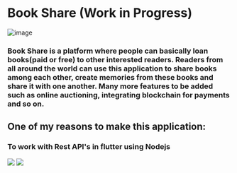 # Book Share (Work in Progress)
![image](https://user-images.githubusercontent.com/76823502/133894853-532ba943-7b11-4313-b2ba-da062d35d23a.png)
<h3>
Book Share is a platform where people can basically loan books(paid or free) to other interested readers.
Readers from all around the world can use this application to share books among each other, create memories from these books and share it with one another.
Many more features to be added such as online auctioning, integrating blockchain for payments and so on.
  </h3>
 <h2> One of my reasons to make this application: </h2>
 <h3> To work with Rest API's in flutter using Nodejs </h3>
<img src = "https://user-images.githubusercontent.com/76823502/133894868-3b829036-666f-4d56-8732-0f2bd1414f1f.png"> <img src = "https://user-images.githubusercontent.com/76823502/133894878-2726b390-f8e0-428e-a9d0-bb94db47297b.png">
<!-- <img src = "https://user-images.githubusercontent.com/76823502/133894878-2726b390-f8e0-428e-a9d0-bb94db47297b.png"> -->


